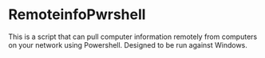# RemoteinfoPwrshell
This is a script that can pull computer information remotely from computers on your network using Powershell. Designed to be run against Windows.
